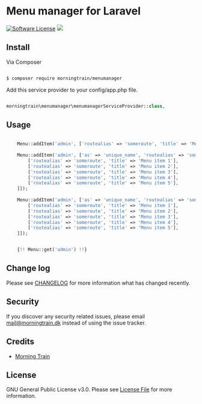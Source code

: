 # Menu manager for Laravel

[![Software License](https://img.shields.io/badge/licence-%20GNU%20General%20Public%20License%20v3.0-brightgreen.svg)](LICENSE.md)
![](https://img.shields.io/badge/version-1.0.3-brightgreen.svg)

## Install

Via Composer

``` bash

$ composer require morningtrain/menumanager

```

Add this service provider to your config/app.php file.

``` php

morningtrain\menumanager\menumanagerServiceProvider::class,

```



## Usage

``` php

	Menu::addItem('admin', ['routealias' => 'someroute', 'title' => 'Menu item title']);
		
	Menu::addItem('admin', ['as' => 'unique_name', 'routealias' => 'someroute', 'title' => 'Indhold', 'children' => [
		['routealias' => 'someroute', 'title' => 'Menu item 1'],
		['routealias' => 'someroute', 'title' => 'Menu item 2'],
		['routealias' => 'someroute', 'title' => 'Menu item 3'],
		['routealias' => 'someroute', 'title' => 'Menu item 4'],
		['routealias' => 'someroute', 'title' => 'Menu item 5'],
	]]);
	
	Menu::addItem('admin', ['as' => 'unique_name', 'routealias' => 'someroute', 'title' => 'Indhold', 'children' => [
		['routealias' => 'someroute', 'title' => 'Menu item 1'],
		['routealias' => 'someroute', 'title' => 'Menu item 2'],
		['routealias' => 'someroute', 'title' => 'Menu item 3'],
		['routealias' => 'someroute', 'title' => 'Menu item 4'],
		['routealias' => 'someroute', 'title' => 'Menu item 5'],
	]]);

```

``` php

	{!! Menu::get('admin') !!}

```

## Change log

Please see [CHANGELOG](CHANGELOG.md) for more information what has changed recently.

## Security

If you discover any security related issues, please email mail@morningtrain.dk instead of using the issue tracker.

## Credits

- [Morning Train][link-author]

## License

GNU General Public License v3.0. Please see [License File](LICENSE.md) for more information.

[link-packagist]: https://packagist.org/packages/morningtrain/menumanager
[link-author]: https://morningtrain.dk
